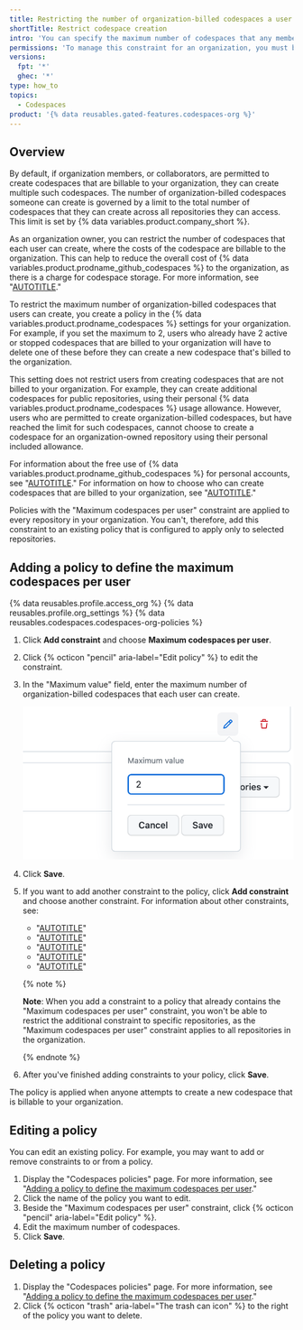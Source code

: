 ```yaml
---
title: Restricting the number of organization-billed codespaces a user can create
shortTitle: Restrict codespace creation
intro: 'You can specify the maximum number of codespaces that any member of your organization, or collaborator, can create for the repositories in your organization.'
permissions: 'To manage this constraint for an organization, you must be an owner of the organization.'
versions:
  fpt: '*'
  ghec: '*'
type: how_to
topics:
  - Codespaces
product: '{% data reusables.gated-features.codespaces-org %}'
---
```


## Overview

By default, if organization members, or collaborators, are permitted to create codespaces that are billable to your organization, they can create multiple such codespaces. The number of organization-billed codespaces someone can create is governed by a limit to the total number of codespaces that they can create across all repositories they can access. This limit is set by {% data variables.product.company_short %}.

As an organization owner, you can restrict the number of codespaces that each user can create, where the costs of the codespace are billable to the organization. This can help to reduce the overall cost of {% data variables.product.prodname_github_codespaces %} to the organization, as there is a charge for codespace storage. For more information, see "[AUTOTITLE](/billing/managing-billing-for-github-codespaces/about-billing-for-github-codespaces#about-billing-for-storage-usage)."

To restrict the maximum number of organization-billed codespaces that users can create, you create a policy in the {% data variables.product.prodname_codespaces %} settings for your organization. For example, if you set the maximum to 2, users who already have 2 active or stopped codespaces that are billed to your organization will have to delete one of these before they can create a new codespace that's billed to the organization.

This setting does not restrict users from creating codespaces that are not billed to your organization. For example, they can create additional codespaces for public repositories, using their personal {% data variables.product.prodname_codespaces %} usage allowance. However, users who are permitted to create organization-billed codespaces, but have reached the limit for such codespaces, cannot choose to create a codespace for an organization-owned repository using their personal included allowance.

For information about the free use of {% data variables.product.prodname_github_codespaces %} for personal accounts, see "[AUTOTITLE](/billing/managing-billing-for-github-codespaces/about-billing-for-github-codespaces#monthly-included-storage-and-core-hours-for-personal-accounts)." For information on how to choose who can create codespaces that are billed to your organization, see "[AUTOTITLE](/codespaces/managing-codespaces-for-your-organization/enabling-or-disabling-github-codespaces-for-your-organization#choose-who-can-create-codespaces-that-are-billed-to-your-organization)."

Policies with the "Maximum codespaces per user" constraint are applied to every repository in your organization. You can't, therefore, add this constraint to an existing policy that is configured to apply only to selected repositories.

## Adding a policy to define the maximum codespaces per user

{% data reusables.profile.access_org %}
{% data reusables.profile.org_settings %}
{% data reusables.codespaces.codespaces-org-policies %}
1. Click **Add constraint** and choose **Maximum codespaces per user**.
1. Click {% octicon "pencil" aria-label="Edit policy" %} to edit the constraint.
1. In the "Maximum value" field, enter the maximum number of organization-billed codespaces that each user can create.

   ![Screenshot of the 'Maximum value' dialog with the value '2' being entered, and 'Cancel' and 'Save' buttons.](/assets/images/help/codespaces/maximum-value-policy-setting.png)

1. Click **Save**.
1. If you want to add another constraint to the policy, click **Add constraint** and choose another constraint. For information about other constraints, see:
   * "[AUTOTITLE](/codespaces/managing-codespaces-for-your-organization/restricting-access-to-machine-types)"
   * "[AUTOTITLE](/codespaces/managing-codespaces-for-your-organization/restricting-the-base-image-for-codespaces)"
   * "[AUTOTITLE](/codespaces/managing-codespaces-for-your-organization/restricting-the-visibility-of-forwarded-ports)"
   * "[AUTOTITLE](/codespaces/managing-codespaces-for-your-organization/restricting-the-idle-timeout-period)"
   * "[AUTOTITLE](/codespaces/managing-codespaces-for-your-organization/restricting-the-retention-period-for-codespaces)"

   {% note %}

   **Note**: When you add a constraint to a policy that already contains the "Maximum codespaces per user" constraint, you won't be able to restrict the additional constraint to specific repositories, as the "Maximum codespaces per user" constraint applies to all repositories in the organization.

   {% endnote %}

1. After you've finished adding constraints to your policy, click **Save**.

The policy is applied when anyone attempts to create a new codespace that is billable to your organization.

## Editing a policy

You can edit an existing policy. For example, you may want to add or remove constraints to or from a policy.

1. Display the "Codespaces policies" page. For more information, see "[Adding a policy to define the maximum codespaces per user](#adding-a-policy-to-define-the-maximum-codespaces-per-user)."
1. Click the name of the policy you want to edit.
1. Beside the "Maximum codespaces per user" constraint, click {% octicon "pencil" aria-label="Edit policy" %}.
1. Edit the maximum number of codespaces.
1. Click **Save**.

## Deleting a policy

1. Display the "Codespaces policies" page. For more information, see "[Adding a policy to define the maximum codespaces per user](#adding-a-policy-to-define-the-maximum-codespaces-per-user)."
1. Click {% octicon "trash" aria-label="The trash can icon" %} to the right of the policy you want to delete.
